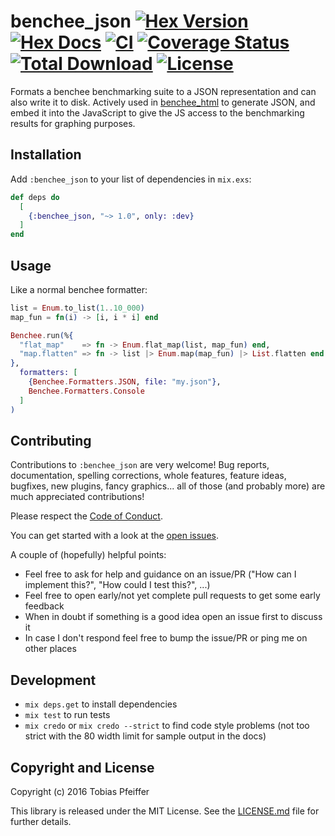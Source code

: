# benchee_json [![Hex Version](https://img.shields.io/hexpm/v/benchee_json.svg)](https://hex.pm/packages/benchee_json) [![Hex Docs](https://img.shields.io/badge/hex-docs-lightgreen.svg)](https://hexdocs.pm/benchee_json/) [![CI](https://github.com/bencheeorg/benchee_json/actions/workflows/main.yml/badge.svg)](https://github.com/bencheeorg/benchee_json/actions/workflows/main.yml) [![Coverage Status](https://coveralls.io/repos/github/bencheeorg/benchee_json/badge.svg?branch=master)](https://coveralls.io/github/bencheeorg/benchee_json?branch=master) [![Total Download](https://img.shields.io/hexpm/dt/benchee_json.svg)](https://hex.pm/packages/benchee_json) [![License](https://img.shields.io/hexpm/l/benchee_json.svg)](https://github.com/bencheeorg/benchee_json/blob/master/LICENSE)

Formats a benchee benchmarking suite to a JSON representation and can also write it to disk. Actively used in [benchee_html](https://github.com/PragTob/benchee_html) to generate JSON, and embed it into the JavaScript to give the JS access to the benchmarking results for graphing purposes.

## Installation

Add `:benchee_json` to your list of dependencies in `mix.exs`:

```elixir
def deps do
  [
    {:benchee_json, "~> 1.0", only: :dev}
  ]
end
```

## Usage

Like a normal benchee formatter:

```elixir
list = Enum.to_list(1..10_000)
map_fun = fn(i) -> [i, i * i] end

Benchee.run(%{
  "flat_map"    => fn -> Enum.flat_map(list, map_fun) end,
  "map.flatten" => fn -> list |> Enum.map(map_fun) |> List.flatten end
},
  formatters: [
    {Benchee.Formatters.JSON, file: "my.json"},
    Benchee.Formatters.Console
  ]
)
```

## Contributing

Contributions to `:benchee_json` are very welcome! Bug reports, documentation, spelling corrections, whole features, feature ideas, bugfixes, new plugins, fancy graphics... all of those (and probably more) are much appreciated contributions!

Please respect the [Code of Conduct](//github.com/PragTob/benchee_json/blob/master/CODE_OF_CONDUCT.md).

You can get started with a look at the [open issues](https://github.com/PragTob/benchee_json/issues).

A couple of (hopefully) helpful points:

* Feel free to ask for help and guidance on an issue/PR ("How can I implement this?", "How could I test this?", ...)
* Feel free to open early/not yet complete pull requests to get some early feedback
* When in doubt if something is a good idea open an issue first to discuss it
* In case I don't respond feel free to bump the issue/PR or ping me on other places

## Development

* `mix deps.get` to install dependencies
* `mix test` to run tests
* `mix credo` or `mix credo --strict` to find code style problems (not too strict with the 80 width limit for sample output in the docs)

## Copyright and License

Copyright (c) 2016 Tobias Pfeiffer

This library is released under the MIT License. See the [LICENSE.md](./LICENSE.md) file
for further details.
